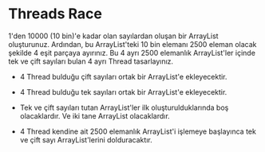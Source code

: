 # Threads Race  
1'den 10000 (10 bin)'e kadar olan sayılardan oluşan bir ArrayList oluşturunuz. Ardından, bu ArrayList'teki 10 bin elemanı 2500 eleman olacak şekilde 4 eşit parçaya ayırınız. Bu 4 ayrı 2500 elemanlık ArrayList'ler içinde tek ve çift sayıları bulan 4 ayrı Thread tasarlayınız.



* 4 Thread bulduğu çift sayıları ortak bir ArrayList'e ekleyecektir.


* 4 Thread bulduğu tek sayıları ortak bir ArrayList'e ekleyecektir.


* Tek ve çift sayıları tutan ArrayList'ler ilk oluşturulduklarında boş olacaklardır. Ve iki tane ArrayList olacaklardır.


* 4 Thread kendine ait 2500 elemanlık ArrayList'i işlemeye başlayınca tek ve çift sayı ArrayList'lerini dolduracaktır.